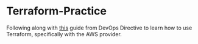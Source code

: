 # Terraform-Practice

Following along with [this](https://www.youtube.com/watch?v=7xngnjfIlK4) guide from DevOps Directive to learn how to use Terraform, specifically with the AWS provider.
